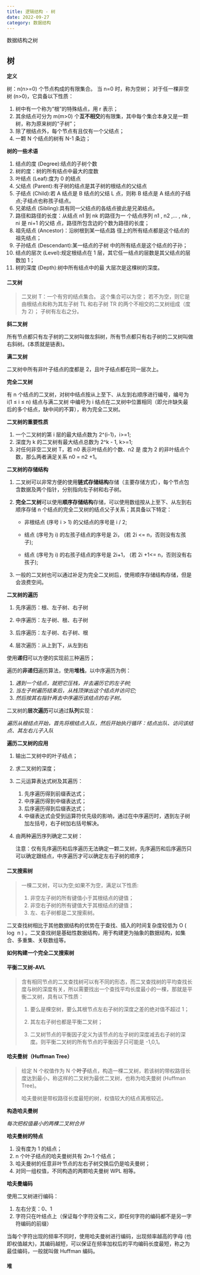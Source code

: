 ```yaml
---
title: 逻辑结构 - 树
date: 2022-09-27
category: 数据结构
---
```


数据结构之树
<!-- more -->

## 树

**定义**

树：n(n>=0) 个节点构成的有限集合。
当 n=0 时，称为空树；
对于任一棵非空树 (n>0)，它具备以下性质：

1. 树中有一个称为“根”的特殊结点，用 r 表示；
2. 其余结点可分为 m(m>0) 个**互不相交**的有限集，其中每个集合本身又是一颗树，称为原来树的“子树”；
3. 除了根结点外，每个节点有且仅有一个父结点；
4. 一颗 N 个结点的树有 N-1 条边；

**树的一些术语**

1. 结点的度 (Degree):结点的子树个数
2. 树的度：树的所有结点中最大的度数
3. 叶结点 (Leaf):度为 0 的结点
4. 父结点 (Parent):有子树的结点是其子树的根结点的父结点
5. 子结点 (Child):若 A 结点是 B 结点的父结 L 点，则称 B 结点是 A 结点的子结点;子结点也称孩子结点。
6. 兄弟结点 (Sibling):具有同一父结点的各结点彼此是兄弟结点。
7. 路径和路径的长度：从结点 n1 到 nk 的路径为一 个结点序列 n1 , n2 ,... , nk , ni 是 ni+1 的父结 点，路径所包含边的个数为路径的长度；
8. 祖先结点 (Ancestor)：沿树根到某一结点路 径上的所有结点都是这个结点的祖先结点；
9. 子孙结点 (Descendant):某一结点的子树 中的所有结点是这个结点的子孙；
10. 结点的层次 (Level):规定根结点在 1 层，其它任一结点的层数是其父结点的层数加 1；
11. 树的深度 (Depth):树中所有结点中的最 大层次是这棵树的深度。

#### 二叉树

> 二叉树 T：一个有穷的结点集合。
> 这个集合可以为空；
> 若不为空，则它是由根结点和称为其左子树 TL 和右子树 TR 的两个不相交的二叉树组成（度为 2）；
> 子树有左右之分。

**斜二叉树**

所有节点都只有左子树的二叉树叫做左斜树，所有节点都只有右子树的二叉树叫做右斜树。(本质就是链表)。

**满二叉树**

二叉树中所有非叶子结点的度都是 2，且叶子结点都在同一层次上。

**完全二叉树**

有 n 个结点的二叉树，对树中结点按从上至下、从左到右顺序进行编号，编号为 i(1 ≤ i ≤ n) 结点与满二叉树 中编号为 i 结点在二叉树中位置相同（即允许缺失最后的多个结点，缺中间的不算），称为完全二叉树。

**二叉树的重要性质**

1. 一个二叉树的第 i 层的最大结点数为 2^(i-1)，i>=1;
2. 深度为 k 的二叉树有最大结点总数为 2^k - 1, k>=1;
3. 对任何非空二叉树 T，若 n0 表示叶结点的个数、n2 是 度为 2 的非叶结点个数，那么两者满足关系 n0 = n2 +1。

**二叉树的存储结构**

1. 二叉树可以非常方便的使用**链式存储结构**存储（主要存储方式），每个节点包含数据及两个指针，分别指向左子树和右子树。

2. **完全二叉树**可以使用**顺序存储结构**存储，可以使用数组按从上至下、从左到右顺序存储 n 个结点的完全二叉树的结点父子关系；其具备以下特定：

   * 非根结点 (序号 i > 1) 的父结点的序号是 i / 2;

   * 结点 (序号为 i) 的左孩子结点的序号是 2i， (若 2i <= n，否则没有左孩子);

   * 结点 (序号为 i) 的右孩子结点的序号是 2i+1， (若 2i +1<= n，否则没有右孩子);

3. 一般的二叉树也可以通过补足为完全二叉树后，使用顺序存储结构存储，但是会浪费空间。

**二叉树的遍历**

1. 先序遍历：根、左子树、右子树

2. 中序遍历：左子树、根、右子树

3. 后序遍历：左子树、右子树、根

4. 层次遍历：从上到下，从左到右

使用**递归**可以方便的实现前三种遍历；

遍历的**非递归**遍历算法，使用**堆栈**，以中序遍历为例：

1. *遇到一个结点，就把它压栈，并去遍历它的左子树;* 
2. *当左子树遍历结束后，从栈顶弹出这个结点并访问它;* 
3. *然后按其右指针再去中序遍历该结点的右子树。*

二叉树的**层次遍历**可以通过**队列**实现：

*遍历从根结点开始，首先将根结点入队，然后开始执行循环：结点出队、访问该结点、其左右儿子入队*

**遍历二叉树的应用**

1. 输出二叉树中的叶子结点；

2. 求二叉树的深度；

3. 二元运算表达式树及其遍历：

   1. 先序遍历得到前缀表达式；
   2. 中序遍历得到中缀表达式；
   3. 后序遍历得到后缀表达式；
   4. 中缀表达式会受到运算符优先级的影响，通过在中序遍历时，遇到左子树加左括号，右子树加右括号解决。

4. 由两种遍历序列确定二叉树：

   注意：仅有先序遍历和后序遍历无法确定一颗二叉树，先序遍历和后序遍历只可以确定跟结点，中序遍历才可以确定左右子树的顺序；



#### 二叉搜索树

> 一棵二叉树，可以为空;如果不为空，满足以下性质:
>
> 1. 非空左子树的所有键值小于其根结点的键值；
> 2. 非空右子树的所有键值大于其根结点的键值；
> 3. 左、右子树都是二叉搜索树。

二叉查找树相比于其他数据结构的优势在于查找、插入的时间复杂度较低为 O ( log ⁡ n ) 。二叉查找树是基础性数据结构，用于构建更为抽象的数据结构，如集合、多重集、关联数组等。

**如何构建一个完全二叉搜索树**





#### 平衡二叉树-AVL

>含有相同节点的二叉查找树可以有不同的形态，而二叉查找树的平均查找长度与树的深度有关，所以需要找出一个查找平均长度最小的一棵，那就是平衡二叉树，具有以下性质：
>
>1. 要么是棵空树，要么其根节点左右子树的深度之差的绝对值不超过 1；
>
>2. 其左右子树也都是平衡二叉树；
>
>3. 二叉树节点的平衡因子定义为该节点的左子树的深度减去右子树的深度。则平衡二叉树的所有节点的平衡因子只可能是 -1,0,1。



#### 哈夫曼树（Huffman Tree）

> 给定 N 个权值作为 N 个**叶子**结点，构造一棵二叉树，若该树的带权路径长度达到最小，称这样的二叉树为最优二叉树，也称为哈夫曼树 (Huffman Tree)。
>
> 哈夫曼树是带权路径长度最短的树，权值较大的结点离根较近。

**构造哈夫曼树**

*每次把权值最小的两棵二叉树合并*

**哈夫曼树的特点**

1. 没有度为 1 的结点；
2. n 个叶子结点的哈夫曼树共有 2n-1 个结点；
3. 哈夫曼树的任意非叶节点的左右子树交换后仍是哈夫曼树；
4. 对同一组权值，不同构造的两颗哈夫曼树 WPL 相等。

**哈夫曼编码**

使用二叉树进行编码：

1. 左右分支：0、1
2. 字符只在叶结点上（保证每个字符没有二义，即任何字符的编码都不是另一字符编码的前缀）

当每个字符出现的频率不同时，使用哈夫曼树进行编码，出现频率越高的字母 (也即权值越大)，其编码越短，可以保证在频率加权后的平均编码长度最短，称之为最佳编码，一般就叫做 Huffman 编码。

#### 堆

